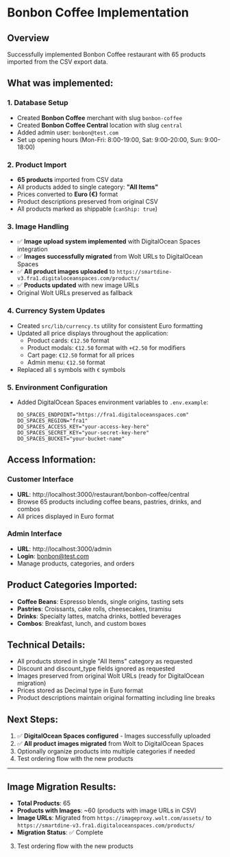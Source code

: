 # Bonbon Coffee Implementation

## Overview

Successfully implemented Bonbon Coffee restaurant with 65 products imported from the CSV export data.

## What was implemented:

### 1. Database Setup

- Created **Bonbon Coffee** merchant with slug `bonbon-coffee`
- Created **Bonbon Coffee Central** location with slug `central`
- Added admin user: `bonbon@test.com`
- Set up opening hours (Mon-Fri: 8:00-19:00, Sat: 9:00-20:00, Sun: 9:00-18:00)

### 2. Product Import

- **65 products** imported from CSV data
- All products added to single category: **"All Items"**
- Prices converted to **Euro (€)** format
- Product descriptions preserved from original CSV
- All products marked as shippable (`canShip: true`)

### 3. Image Handling

- ✅ **Image upload system implemented** with DigitalOcean Spaces integration
- ✅ **Images successfully migrated** from Wolt URLs to DigitalOcean Spaces
- ✅ **All product images uploaded** to `https://smartdine-v3.fra1.digitaloceanspaces.com/products/`
- ✅ **Products updated** with new image URLs
- Original Wolt URLs preserved as fallback

### 4. Currency System Updates

- Created `src/lib/currency.ts` utility for consistent Euro formatting
- Updated all price displays throughout the application:
  - Product cards: `€12.50` format
  - Product modals: `€12.50` format with `+€2.50` for modifiers
  - Cart page: `€12.50` format for all prices
  - Admin menu: `€12.50` format
- Replaced all `$` symbols with `€` symbols

### 5. Environment Configuration

- Added DigitalOcean Spaces environment variables to `.env.example`:
  ```
  DO_SPACES_ENDPOINT="https://fra1.digitaloceanspaces.com"
  DO_SPACES_REGION="fra1"
  DO_SPACES_ACCESS_KEY="your-access-key-here"
  DO_SPACES_SECRET_KEY="your-secret-key-here"
  DO_SPACES_BUCKET="your-bucket-name"
  ```

## Access Information:

### Customer Interface

- **URL**: http://localhost:3000/restaurant/bonbon-coffee/central
- Browse 65 products including coffee beans, pastries, drinks, and combos
- All prices displayed in Euro format

### Admin Interface

- **URL**: http://localhost:3000/admin
- **Login**: bonbon@test.com
- Manage products, categories, and orders

## Product Categories Imported:

- **Coffee Beans**: Espresso blends, single origins, tasting sets
- **Pastries**: Croissants, cake rolls, cheesecakes, tiramisu
- **Drinks**: Specialty lattes, matcha drinks, bottled beverages
- **Combos**: Breakfast, lunch, and custom boxes

## Technical Details:

- All products stored in single "All Items" category as requested
- Discount and discount_type fields ignored as requested
- Images preserved from original Wolt URLs (ready for DigitalOcean migration)
- Prices stored as Decimal type in Euro format
- Product descriptions maintain original formatting including line breaks

## Next Steps:

1. ✅ **DigitalOcean Spaces configured** - Images successfully uploaded
2. ✅ **All product images migrated** from Wolt to DigitalOcean Spaces
3. Optionally organize products into multiple categories if needed
4. Test ordering flow with the new products

---

## Image Migration Results:

- **Total Products**: 65
- **Products with Images**: ~60 (products with image URLs in CSV)
- **Image URLs**: Migrated from `https://imageproxy.wolt.com/assets/` to `https://smartdine-v3.fra1.digitaloceanspaces.com/products/`
- **Migration Status**: ✅ Complete

3. Test ordering flow with the new products
